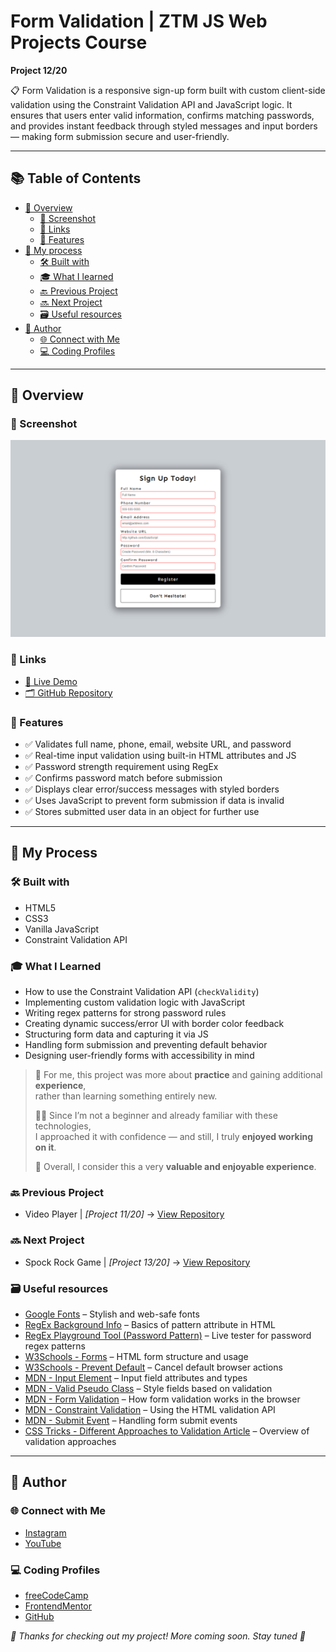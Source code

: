 # Form Validation | ZTM JS Web Projects Course

**Project 12/20**

📋 Form Validation is a responsive sign-up form built with custom client-side validation using the Constraint Validation API and JavaScript logic. It ensures that users enter valid information, confirms matching passwords, and provides instant feedback through styled messages and input borders — making form submission secure and user-friendly.

---

## 📚 Table of Contents

- [🔎 Overview](#-overview)
  - [📸 Screenshot](#-screenshot)
  - [🔗 Links](#-links)
  - [📌 Features](#-features)
- [🧠 My process](#-my-process)
  - [🛠️ Built with](#️-built-with)
  - [🎓 What I learned](#-what-i-learned)
  - [🔙 Previous Project](#-previous-project)
  - [🔜 Next Project](#-next-project)
  - [🗃️ Useful resources](#️-useful-resources)
- [👤 Author](#-author)
  - [🌐 Connect with Me](#-connect-with-me)
  - [💻 Coding Profiles](#-coding-profiles)

---

## 🔎 Overview

### 📸 Screenshot

![Live Preview Screenshot](./assets/screenshot.jpg)

### 🔗 Links

 - [🔴 Live Demo](https://dalascript.github.io/form-validator/)
 - [🗂️ GitHub Repository](https://github.com/DalaScript/form-validator)

### 📌 Features

 - ✅ Validates full name, phone, email, website URL, and password
 - ✅ Real-time input validation using built-in HTML attributes and JS
 - ✅ Password strength requirement using RegEx
 - ✅ Confirms password match before submission
 - ✅ Displays clear error/success messages with styled borders
 - ✅ Uses JavaScript to prevent form submission if data is invalid
 - ✅ Stores submitted user data in an object for further use

---

## 🧠 My Process

### 🛠️ Built with

 - HTML5
 - CSS3
 - Vanilla JavaScript
 - Constraint Validation API

### 🎓 What I Learned

 - How to use the Constraint Validation API (`checkValidity`)
 - Implementing custom validation logic with JavaScript
 - Writing regex patterns for strong password rules
 - Creating dynamic success/error UI with border color feedback
 - Structuring form data and capturing it via JS
 - Handling form submission and preventing default behavior
 - Designing user-friendly forms with accessibility in mind

  > 🚀 For me, this project was more about **practice** and gaining additional **experience**,  
  > rather than learning something entirely new.  
  >  
  > 👨‍💻 Since I’m not a beginner and already familiar with these technologies,  
  > I approached it with confidence — and still, I truly **enjoyed working on it**.  
  >  
  > 🎯 Overall, I consider this a very **valuable and enjoyable experience**.

### 🔙 Previous Project

 - Video Player | *[Project 11/20]* → [View Repository](https://github.com/DalaScript/video-player)

### 🔜 Next Project

 - Spock Rock Game | *[Project 13/20]* → [View Repository](https://github.com/DalaScript/spock-rock-game)

### 🗃️ Useful resources

 - [Google Fonts](https://fonts.google.com/) – Stylish and web-safe fonts
 - [RegEx Background Info](https://html.com/attributes/input-pattern/) – Basics of pattern attribute in HTML
 - [RegEx Playground Tool (Password Pattern)](https://regexr.com/3bfsi) – Live tester for password regex patterns
 - [W3Schools - Forms](https://www.w3schools.com/html/html_forms.asp) – HTML form structure and usage
 - [W3Schools - Prevent Default](https://www.w3schools.com/jsref/event_preventdefault.asp) – Cancel default browser actions
 - [MDN - Input Element](https://developer.mozilla.org/en-US/docs/Web/HTML/Reference/Elements/input) – Input field attributes and types
 - [MDN - Valid Pseudo Class](https://developer.mozilla.org/en-US/docs/Web/CSS/:valid) – Style fields based on validation
 - [MDN - Form Validation](https://developer.mozilla.org/en-US/docs/Learn_web_development/Extensions/Forms/Form_validation) – How form validation works in the browser
 - [MDN - Constraint Validation](https://developer.mozilla.org/en-US/docs/Web/HTML/Guides/Constraint_validation) – Using the HTML validation API
 - [MDN - Submit Event](https://developer.mozilla.org/en-US/docs/Web/API/HTMLFormElement/submit_event) – Handling form submit events
 - [CSS Tricks - Different Approaches to Validation Article](https://css-tricks.com/form-validation-part-1-constraint-validation-html/) – Overview of validation approaches

---

## 👤 Author

### 🌐 Connect with Me

 - [Instagram](https://www.instagram.com/DalaScript)
 - [YouTube](https://www.youtube.com/@DalaScript)

### 💻 Coding Profiles

 - [freeCodeCamp](https://www.freecodecamp.org/DalaScript)
 - [FrontendMentor](https://www.frontendmentor.io/profile/DalaScript)
 - [GitHub](https://github.com/DalaScript)

*🙌 Thanks for checking out my project! More coming soon. Stay tuned 🚀*
